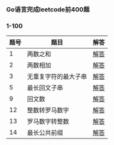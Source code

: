 ### Go语言完成leetcode前400题

### 1-100

| 题号 | 题目                 | 解答                                                         |
| ---- | -------------------- | ------------------------------------------------------------ |
| 1    | 两数之和             | [解答](https://github.com/gothicrush/go-leetcode/blob/master/1-100/001-%E4%B8%A4%E6%95%B0%E4%B9%8B%E5%92%8C.go) |
| 2    | 两数相加             | [解答](https://github.com/gothicrush/go-leetcode/blob/master/1-100/002-%E4%B8%A4%E6%95%B0%E7%9B%B8%E5%8A%A0.go) |
| 3    | 无重复字符的最大子串 | [解答](https://github.com/gothicrush/go-leetcode/blob/master/1-100/003-%E6%97%A0%E9%87%8D%E5%A4%8D%E5%AD%97%E7%AC%A6%E7%9A%84%E6%9C%80%E5%A4%A7%E5%AD%90%E4%B8%B2.go) |
| 5    | 最长回文子串         | [解答](https://github.com/gothicrush/go-leetcode/blob/master/1-100/005-%E6%9C%80%E9%95%BF%E5%9B%9E%E6%96%87%E5%AD%90%E4%B8%B2.go) |
| 9    | 回文数               | [解答](https://github.com/gothicrush/go-leetcode/blob/master/1-100/009-%E5%9B%9E%E6%96%87%E6%95%B0.go) |
| 12   | 整数转罗马数字       | [解答](https://github.com/gothicrush/go-leetcode/blob/master/1-100/012-%E6%95%B4%E6%95%B0%E8%BD%AC%E7%BD%97%E9%A9%AC%E6%95%B0%E5%AD%97.go) |
| 13   | 罗马数字转整数       | [解答](https://github.com/gothicrush/go-leetcode/blob/master/1-100/013-%E7%BD%97%E9%A9%AC%E6%95%B0%E5%AD%97%E8%BD%AC%E6%95%B4%E6%95%B0.go) |
| 14   | 最长公共前缀         | [解答](https://github.com/gothicrush/go-leetcode/blob/master/1-100/014-%E6%9C%80%E9%95%BF%E5%85%AC%E5%85%B1%E5%89%8D%E7%BC%80.go) |

